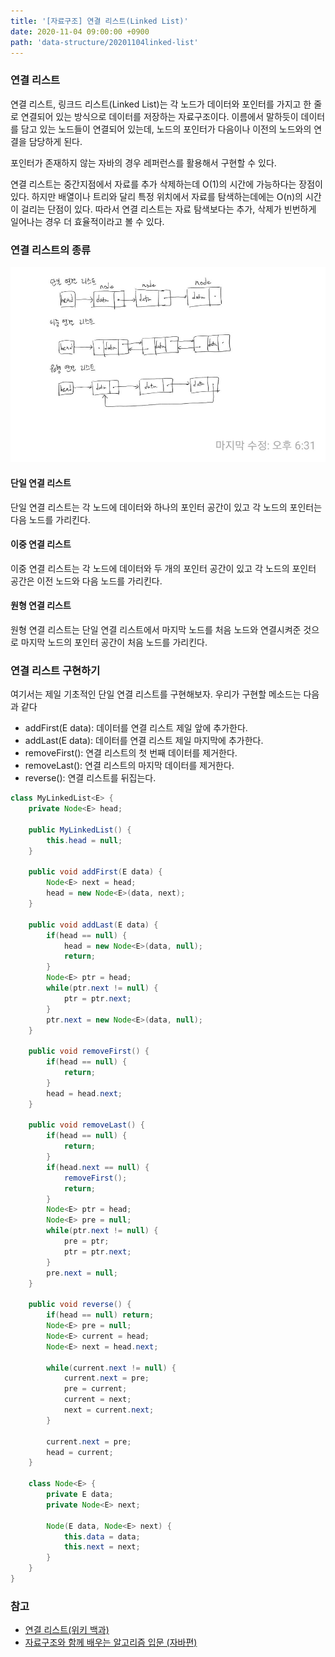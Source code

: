 ```yaml
---
title: '[자료구조] 연결 리스트(Linked List)'
date: 2020-11-04 09:00:00 +0900
path: 'data-structure/20201104linked-list'
---
```


### 연결 리스트

연결 리스트, 링크드 리스트(Linked List)는 각 노드가 데이터와 포인터를 가지고 한 줄로 연결되어 있는 방식으로 데이터를 저장하는 자료구조이다. 이름에서 말하듯이 데이터를 담고 있는 노드들이 연결되어 있는데, 노드의 포인터가 다음이나 이전의 노드와의 연결을 담당하게 된다.

포인터가 존재하지 않는 자바의 경우 레퍼런스를 활용해서 구현할 수 있다.

연결 리스트는 중간지점에서 자료를 추가 삭제하는데 O(1)의 시간에 가능하다는 장점이 있다. 하지만 배열이나 트리와 달리 특정 위치에서 자료를 탐색하는데에는 O(n)의 시간이 걸리는 단점이 있다. 따라서 연결 리스트는 자료 탐색보다는 추가, 삭제가 빈번하게 일어나는 경우 더 효율적이라고 볼 수 있다.

### 연결 리스트의 종류

![type-of-list](./type-of-list.jpg)

#### 단일 연결 리스트

단일 연결 리스트는 각 노드에 데이터와 하나의 포인터 공간이 있고 각 노드의 포인터는 다음 노드를 가리킨다.

#### 이중 연결 리스트

이중 연결 리스트는 각 노드에 데이터와 두 개의 포인터 공간이 있고 각 노드의 포인터 공간은 이전 노드와 다음 노드를 가리킨다.

#### 원형 연결 리스트

원형 연결 리스트는 단일 연결 리스트에서 마지막 노드를 처음 노드와 연결시켜준 것으로 마지막 노드의 포인터 공간이 처음 노드를 가리킨다.

### 연결 리스트 구현하기

여기서는 제일 기초적인 단일 연결 리스트를 구현해보자. 우리가 구현할 메소드는 다음과 같다
- addFirst(E data): 데이터를 연결 리스트 제일 앞에 추가한다.
- addLast(E data): 데이터를 연결 리스트 제일 마지막에 추가한다.
- removeFirst(): 연결 리스트의 첫 번째 데이터를 제거한다.
- removeLast(): 연결 리스트의 마지막 데이터를 제거한다.
- reverse(): 연결 리스트를 뒤집는다.

```java
class MyLinkedList<E> {
	private Node<E> head;

	public MyLinkedList() {
		this.head = null;
	}

	public void addFirst(E data) {
		Node<E> next = head;
		head = new Node<E>(data, next);
	}

	public void addLast(E data) {
		if(head == null) {
			head = new Node<E>(data, null);
			return;
		}
		Node<E> ptr = head;
		while(ptr.next != null) {
			ptr = ptr.next;
		}
		ptr.next = new Node<E>(data, null);
	}

	public void removeFirst() {
		if(head == null) {
			return;
		}
		head = head.next;
	}

	public void removeLast() {
		if(head == null) {
			return;
		}
		if(head.next == null) {
			removeFirst();
			return;
		}
		Node<E> ptr = head;
		Node<E> pre = null;
		while(ptr.next != null) {
			pre = ptr;
			ptr = ptr.next;
		}
		pre.next = null;
	}

	public void reverse() {
		if(head == null) return;
		Node<E> pre = null;
		Node<E> current = head;
		Node<E> next = head.next;

		while(current.next != null) {
			current.next = pre;
			pre = current;
			current = next;
			next = current.next;
		}

		current.next = pre;
		head = current;
	}

	class Node<E> {
		private E data;
		private Node<E> next;

		Node(E data, Node<E> next) {
			this.data = data;
			this.next = next;
		}
	}
}
```

### 참고

- [연결 리스트(위키 백과)](https://ko.wikipedia.org/wiki/%EC%97%B0%EA%B2%B0_%EB%A6%AC%EC%8A%A4%ED%8A%B8)
- [자료구조와 함께 배우는 알고리즘 입문 (자바편)](http://www.yes24.com/Product/Goods/60547893)
